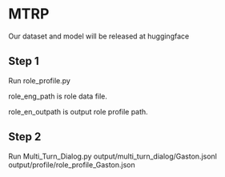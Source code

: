# MTRP
Our dataset and model will be released at huggingface

## Step 1

Run role_profile.py

role_eng_path is role data file.

role_en_outpath is output role profile path.

## Step 2

Run Multi_Turn_Dialog.py output/multi_turn_dialog/Gaston.jsonl output/profile/role_profile_Gaston.json
